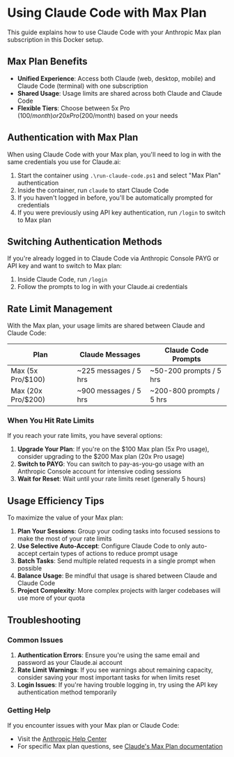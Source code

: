 # Using Claude Code with Max Plan

This guide explains how to use Claude Code with your Anthropic Max plan subscription in this Docker setup.

## Max Plan Benefits

- **Unified Experience**: Access both Claude (web, desktop, mobile) and Claude Code (terminal) with one subscription
- **Shared Usage**: Usage limits are shared across both Claude and Claude Code
- **Flexible Tiers**: Choose between 5x Pro ($100/month) or 20x Pro ($200/month) based on your needs

## Authentication with Max Plan

When using Claude Code with your Max plan, you'll need to log in with the same credentials you use for Claude.ai:

1. Start the container using `.\run-claude-code.ps1` and select "Max Plan" authentication
2. Inside the container, run `claude` to start Claude Code
3. If you haven't logged in before, you'll be automatically prompted for credentials
4. If you were previously using API key authentication, run `/login` to switch to Max plan

## Switching Authentication Methods

If you're already logged in to Claude Code via Anthropic Console PAYG or API key and want to switch to Max plan:

1. Inside Claude Code, run `/login`
2. Follow the prompts to log in with your Claude.ai credentials

## Rate Limit Management

With the Max plan, your usage limits are shared between Claude and Claude Code:

| Plan | Claude Messages | Claude Code Prompts |
|------|----------------|---------------------|
| Max (5x Pro/$100) | ~225 messages / 5 hrs | ~50-200 prompts / 5 hrs |
| Max (20x Pro/$200) | ~900 messages / 5 hrs | ~200-800 prompts / 5 hrs |

### When You Hit Rate Limits

If you reach your rate limits, you have several options:

1. **Upgrade Your Plan**: If you're on the $100 Max plan (5x Pro usage), consider upgrading to the $200 Max plan (20x Pro usage)
2. **Switch to PAYG**: You can switch to pay-as-you-go usage with an Anthropic Console account for intensive coding sessions
3. **Wait for Reset**: Wait until your rate limits reset (generally 5 hours)

## Usage Efficiency Tips

To maximize the value of your Max plan:

1. **Plan Your Sessions**: Group your coding tasks into focused sessions to make the most of your rate limits
2. **Use Selective Auto-Accept**: Configure Claude Code to only auto-accept certain types of actions to reduce prompt usage
3. **Batch Tasks**: Send multiple related requests in a single prompt when possible
4. **Balance Usage**: Be mindful that usage is shared between Claude and Claude Code
5. **Project Complexity**: More complex projects with larger codebases will use more of your quota

## Troubleshooting

### Common Issues

1. **Authentication Errors**: Ensure you're using the same email and password as your Claude.ai account
2. **Rate Limit Warnings**: If you see warnings about remaining capacity, consider saving your most important tasks for when limits reset
3. **Login Issues**: If you're having trouble logging in, try using the API key authentication method temporarily

### Getting Help

If you encounter issues with your Max plan or Claude Code:
- Visit the [Anthropic Help Center](https://help.anthropic.com)
- For specific Max plan questions, see [Claude's Max Plan documentation](https://www.anthropic.com/claude/max)